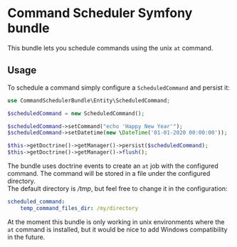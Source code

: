 Command Scheduler Symfony bundle
================================

This bundle lets you schedule commands using the unix `at` command.  

Usage
-----

To schedule a command simply configure a `ScheduledCommand` and persist it:

```php
use CommandSchedulerBundle\Entity\ScheduledCommand;

$scheduledCommand = new ScheduledCommand();

$scheduledCommand->setCommand("echo 'Happy New Year'");
$scheduledCommand->setDatetime(new \DateTime('01-01-2020 00:00:00'));

$this->getDoctrine()->getManager()->persist($scheduledCommand);
$this->getDoctrine()->getManager()->flush();

```

The bundle uses doctrine events to create an `at` job with the configured command. The command 
will be stored in a file under the configured directory.  
The default directory is */tmp*, but feel free to change it in the configuration:
```yaml
scheduled_command:
    temp_command_files_dir: /my/directory
```

At the moment this bundle is only working in unix environments where the `at` command
is installed, but it would be nice to add Windows compatibility in the future.
